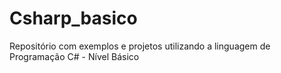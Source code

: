 # Csharp_basico
Repositório com exemplos e projetos utilizando a linguagem de Programação C# - Nível Básico
